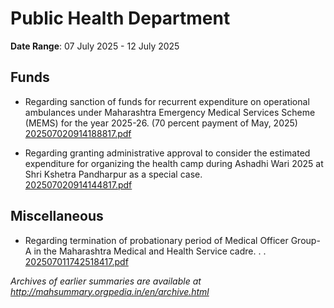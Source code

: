 # Public Health Department

**Date Range**: 07 July 2025 - 12 July 2025


## Funds
- Regarding sanction of funds for recurrent expenditure on operational ambulances under Maharashtra Emergency Medical Services Scheme (MEMS) for the year 2025-26. (70 percent payment of May, 2025)\
  [202507020914188817.pdf](https://gr.maharashtra.gov.in/Site/Upload/Government%20Resolutions/English/202507020914188817.pdf)

- Regarding granting administrative approval to consider the estimated expenditure for organizing the health camp during Ashadhi Wari 2025 at Shri Kshetra Pandharpur as a special case.\
  [202507020914144817.pdf](https://gr.maharashtra.gov.in/Site/Upload/Government%20Resolutions/English/202507020914144817.pdf)

## Miscellaneous
- Regarding termination of probationary period of Medical Officer Group-A in the Maharashtra Medical and Health Service cadre. . .\
  [202507011742518417.pdf](https://gr.maharashtra.gov.in/Site/Upload/Government%20Resolutions/English/202507011742518417.pdf)


*Archives of earlier summaries are available at http://mahsummary.orgpedia.in/en/archive.html*